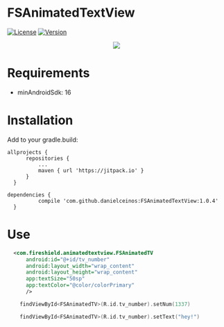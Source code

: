 # FSAnimatedTextView

[![License](https://img.shields.io/badge/license-MIT-blue.svg)](https://github.com/danielceinos/FSAnimatedTextView/blob/master/LICENSE.md)
[![Version](https://img.shields.io/badge/jitpack-1.0.4-green.svg)](https://jitpack.io/#danielceinos/FSAnimatedTextView/1.0.4)

<p align="center">
	<img src="https://github.com/danielceinos/FSAnimatedTextView/blob/develop/example1.gif" />
</p>

# Requirements

- minAndroidSdk: 16

# Installation
  
  Add to your gradle.build:
  ```
  allprojects {
		repositories {
			...
			maven { url 'https://jitpack.io' }
		}
	}
  ```
  ```
  dependencies {
	        compile 'com.github.danielceinos:FSAnimatedTextView:1.0.4'
	}
  ```
# Use

```xml
  <com.fireshield.animatedtextview.FSAnimatedTV
      android:id="@+id/tv_number"
      android:layout_width="wrap_content"
      android:layout_height="wrap_content"
      app:textSize="50sp"
      app:textColor="@color/colorPrimary"
      />
```

```kotlin
	findViewById<FSAnimatedTV>(R.id.tv_number).setNum(1337)
```

```kotlin
	findViewById<FSAnimatedTV>(R.id.tv_number).setText("hey!")
```
